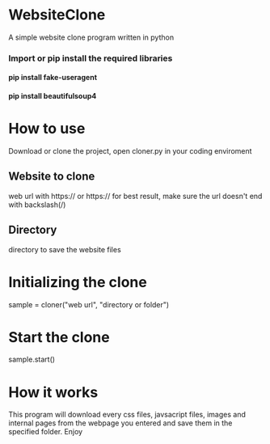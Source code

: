 # WebsiteClone
A simple website clone program written in python
### Import or pip install the required libraries
#### pip install fake-useragent
#### pip install beautifulsoup4
# How to use
Download or clone the project, open cloner.py in your coding enviroment

## Website to clone
web url with https:// or https:// for best result, make sure the url doesn't end with backslash(/)
## Directory
directory to save the website files <The directory will be created inside your current working directory>
# Initializing the clone
sample = cloner("web url", "directory or folder")
# Start the clone
sample.start()
# How it works
This program will download every css files, javsacript files, images and internal pages from the webpage you entered and save them in the specified folder.
  Enjoy
